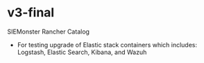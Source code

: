 # v3-final
SIEMonster Rancher Catalog
- For testing upgrade of Elastic stack containers which includes: Logstash, Elastic Search, Kibana, and Wazuh

